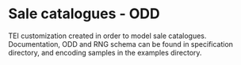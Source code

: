 # Sale catalogues - ODD

TEI customization created in order to model sale catalogues. Documentation, ODD and RNG schema can be found in specification directory, and encoding samples in the examples directory. 

